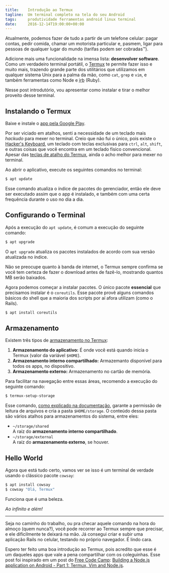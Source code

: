 ```yaml
---
title:    Introdução ao Termux
tagline:  Um terminal completo na tela do seu Android
tags:     produtividade ferramentas android linux terminal
date:     2016-12-14T19:00:00+00:00
---
```


<style>
  .asciicast {
    text-align: center;
  }

  .asciicast iframe {
    max-width: 100%;
  }
</style>

<script type="text/javascript" src="https://asciinema.org/a/5y8vieg02u61epwjsi6gckevu.js" async
        id="asciicast-5y8vieg02u61epwjsi6gckevu"
        data-autoplay="1"
        data-loop="1"
        data-speed="4"></script>

Atualmente, podemos fazer de tudo a partir de um telefone celular: pagar contas, pedir comida,
chamar um motorista particular e, pasmem, ligar para pessoas de qualquer lugar do mundo
(tarifas podem ser cobradas™).

Adicione mais uma funcionalidade na imensa lista: **desenvolver software**.
Como um verdadeiro terminal portátil, o [Termux](https://termux.com/) te permite fazer isso e muito mais,
trazendo grande parte dos utilitários que utilizamos em qualquer sistema Unix para a palma da mão,
como `cat`, `grep` e `vim`, e também ferramentas como Node e <abbr title="Interactive Ruby">irb</abbr> (Ruby).

Nesse post introdutório, vou apresentar como instalar e tirar o melhor proveito desse terminal.

## Instalando o Termux
Baixe e instale o [app pela Google Play](https://play.google.com/store/apps/details?id=com.termux).

Por ser viciado em atalhos, senti a necessidade de um teclado mais *hackudo* para mexer no terminal.
Creio que não fui o único, pois existe o [Hacker's Keyboard](https://play.google.com/store/apps/details?id=org.pocketworkstation.pckeyboard),
um teclado com teclas exclusivas para `ctrl`, `alt`, `shift`, e outras coisas que você encontra em
um teclado físico convencional.
Apesar das [teclas de atalho do Termux](https://termux.com/touch-keyboard.html),
ainda o acho melhor para mexer no terminal.

Ao abrir o aplicativo, execute os seguintes comandos no terminal:
``` bash
$ apt update
```
Esse comando atualiza o índice de pacotes do gerenciador, então ele deve ser executado assim que
o app é instalado, e também com uma certa frequência durante o uso no dia a dia.

## Configurando o Terminal
Após a execução do `apt update`, é comum a execução do seguinte comando:
``` bash
$ apt upgrade
```
O `apt upgrade` atualiza os pacotes instalados de acordo com sua versão atualizada no índice.

Não se preocupe quanto à banda de internet, o Termux sempre confirma se você tem certeza de fazer
o download antes de fazê-lo, mostrando quantos MB serão baixados.

Agora podemos começar a instalar pacotes.
O único pacote **essencial** que precisamos instalar é o `coreutils`.
Esse pacote provê alguns comandos básicos do shell que a maioria dos scripts por aí afora utilizam
(como o Rails).
``` bash
$ apt install coreutils
```
<script type="text/javascript" src="https://asciinema.org/a/910jufnkdx9al67jqndwsis2a.js" async
        id="asciicast-910jufnkdx9al67jqndwsis2a"
        data-autoplay="0"
        data-loop="0"
        data-speed="3"></script>

## Armazenamento
Existem três tipos de [armazenamento no Termux](https://termux.com/storage.html):

1. **Armazenamento do aplicativo:** É onde você está quando inicia o Termux (valor da variável `$HOME`).
2. **Armazenamento interno compartilhado:** Armazemanto disponível para todos os apps, no dispositivo.
3. **Armazenamento externo:** Armazenamento no cartão de memória.

Para facilitar na navegação entre essas áreas, recomendo a execução do seguinte comando:
``` bash
$ termux-setup-storage
```
Esse comando, [como explicado na documentação](https://termux.com/storage.html), garante a permissão de leitura
de arquivos e cria a pasta `$HOME/storage`. O conteúdo dessa pasta são vários atalhos para armazenamentos do sistema,
entre eles:

- `~/storage/shared`<br>
  A raíz do **armazenamento interno compartilhado**.
- `~/storage/external`<br>
  A raíz do **armazenamento externo**, se houver.

## Hello World
Agora que está tudo certo, vamos ver se isso é um terminal de verdade usando o clássico pacote `cowsay`:

``` bash
$ apt install cowsay
$ cowsay "Olá, Termux"
```
<script type="text/javascript" src="https://asciinema.org/a/bsdiuvltg2wt4voqqe6m5aeyl.js" async
        id="asciicast-bsdiuvltg2wt4voqqe6m5aeyl"
        data-autoplay="0"
        data-loop="0"
        data-t="40"
        data-speed="6"></script>

Funciona que é uma beleza.

*Ao infinito e além!*

---

Seja no caminho do trabalho, ou pra checar aquele comando na hora do almoço (quem nunca?),
você pode recorrer ao Termux sempre que precisar, e ele dificilmente te deixará na mão.
Já consegui criar e subir uma aplicação Rails no celular, testando no próprio navegador.
É lindo cara.

Espero ter feito uma boa introdução ao Termux, pois acredito que esse é um daqueles apps que vale
a pena compartilhar com os coleguinhas.
Esse post foi inspirado em um post do [Free Code Camp](https://www.freecodecamp.com/):
[Building a Node.js application on Android - Part 1: Termux, Vim and Node.js](https://medium.freecodecamp.com/building-a-node-js-application-on-android-part-1-termux-vim-and-node-js-dfa90c28958f#.4y05h2orc).